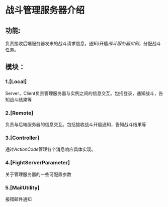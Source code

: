 # 战斗管理服务器介绍
## 功能:  
负责接收后端服务器发来的战斗请求信息，通知/开启*战斗服务器实例*，分配战斗任务。  

## 模块：	 

### 1.[Local]
Server，Client负责管理服务器与实例之间的信息交互。包括登录，通知战斗，告知战斗结果等  

### 2.[Remote]
负责与后端服务器的信息交互。包括接收战斗开启通知，告知战斗结果等  

### 3.[Controller]
通过*ActionCode*管理各个消息响应具体实现。  

### 4.[FightServerParameter]
关于管理服务器的一些可配置参数  

### 5.[MailUtility]
报错邮件通知  
